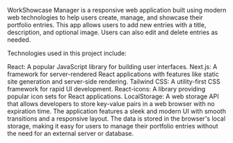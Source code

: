 WorkShowcase Manager is a responsive web application built using modern web technologies to help users create, manage, and showcase their portfolio entries. This app allows users to add new entries with a title, description, and optional image. Users can also edit and delete entries as needed.

Technologies used in this project include:

React: A popular JavaScript library for building user interfaces.
Next.js: A framework for server-rendered React applications with features like static site generation and server-side rendering.
Tailwind CSS: A utility-first CSS framework for rapid UI development.
React-icons: A library providing popular icon sets for React applications.
LocalStorage: A web storage API that allows developers to store key-value pairs in a web browser with no expiration time.
The application features a sleek and modern UI with smooth transitions and a responsive layout. The data is stored in the browser's local storage, making it easy for users to manage their portfolio entries without the need for an external server or database.
